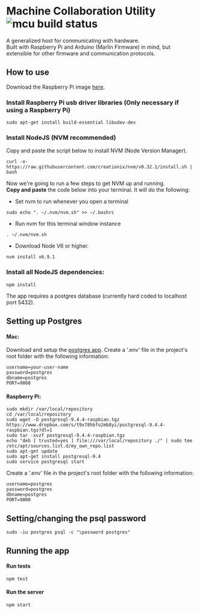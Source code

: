 # Machine Collaboration Utility  ![mcu build status](https://travis-ci.org/Autodesk/machine-collaboration-utility.svg?branch=master)

A generalized host for communicating with hardware.  
Built with Raspberry Pi and Arduino (Marlin Firmware) in mind, but extensible for other firmware and communication protocols.

## How to use

Download the Raspberry Pi image [here](https://drive.google.com/file/d/0B7k-k73S74JBaDN5eGozbjkyYWM/view?usp=sharing).  

### Install Raspberry Pi usb driver libraries (Only necessary if using a Raspberry Pi)
```
sudo apt-get install build-essential libudev-dev
```

### Install NodeJS (NVM recommended)
Copy and paste the script below to install NVM (Node Version Manager).
```
curl -o- https://raw.githubusercontent.com/creationix/nvm/v0.32.1/install.sh | bash
```

Now we're going to run a few steps to get NVM up and running.  
**Copy and paste** the code below into your terminal. It will do the following:
- Set nvm to run whenever you open a terminal
```
sudo echo ". ~/.nvm/nvm.sh" >> ~/.bashrc
```
- Run nvm for this terminal window instance
```
. ~/.nvm/nvm.sh
```
- Download Node V6 or higher.  
```
nvm install v6.9.1
```

### Install all NodeJS dependencies:
```
npm install
```

The app requires a postgres database (currently hard coded to localhost port 5432).  
## Setting up Postgres
#### Mac:  
Download and setup the [postgres app](http://postgresapp.com/).
Create a '.env' file in the project's root folder with the following information:  
```
username=your-user-name
password=postgres
dbname=postgres
PORT=9000
```

#### Raspberry Pi:  
```
sudo mkdir /var/local/repository  
cd /var/local/repository  
sudo wget -O postgresql-9.4.4-raspbian.tgz https://www.dropbox.com/s/t9x78hbfo2mb8yi/postgresql-9.4.4-raspbian.tgz?dl=1  
sudo tar -xvzf postgresql-9.4.4-raspbian.tgz  
echo "deb [ trusted=yes ] file:///var/local/repository ./" | sudo tee /etc/apt/sources.list.d/my_own_repo.list  
sudo apt-get update  
sudo apt-get install postgresql-9.4  
sudo service postgresql start  

```
Create a '.env' file in the project's root folder with the following information:  
```
username=postgres
password=postgres
dbname=postgres
PORT=9000
```

## Setting/changing the psql password
```
sudo -iu postgres psql -c "\password postgres"
```

## Running the app
#### Run tests  
```
npm test
```
#### Run the server
```
npm start
```
